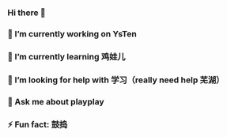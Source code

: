 ### Hi there 👋
### 🔭 I’m currently working on YsTen
### 🌱 I’m currently learning 鸡娃儿
### 🤔 I’m looking for help with 学习（really need help 芜湖）
### 💬 Ask me about playplay
### ⚡ Fun fact: 鼓捣
<!--
**sometimewill/sometimewill** is a ✨ _special_ ✨ repository because its `README.md` (this file) appears on your GitHub profile.

Here are some ideas to get you started:

- 🔭 I’m currently working on ...
- 🌱 I’m currently learning ...
- 👯 I’m looking to collaborate on ...
- 🤔 I’m looking for help with ...
- 💬 Ask me about ...
- 📫 How to reach me: ...
- 😄 Pronouns: ...
- ⚡ Fun fact: ...
-->
